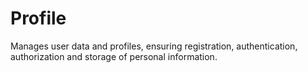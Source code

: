 # Profile
Manages user data and profiles, ensuring registration, authentication, authorization and storage of personal information.
